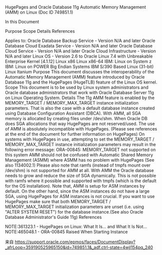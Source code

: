 HugePages and Oracle Database 11g Automatic Memory Management (AMM) on Linux (Doc ID 749851.1)
 

In this Document
 
Purpose
Scope
Details
References
 
Applies to:
Oracle Database Backup Service - Version N/A and later
Oracle Database Cloud Exadata Service - Version N/A and later
Oracle Database Cloud Service - Version N/A and later
Oracle Cloud Infrastructure - Version N/A and later
Linux OS - Version 2.6 to Oracle Linux 7.4 with Unbreakable Enterprise Kernel [4.1.12]
Linux x86
Linux x86-64
IBM: Linux on System z
IBM: Linux on POWER Big Endian Systems
IBM S/390 Based Linux (31-bit)
Linux Itanium
Purpose
This document discusses the interoperability of the Automatic Memory Management (AMM) feature introduced by Oracle Database 11g and the HugePages (HugeTLB) feature of the Linux OS kernel.
Scope
This document is to be used by Linux system administrators and Oracle database administrators that work with Oracle Database Server 11g on Linux Operating System.
Details
The 11g AMM feature is enabled by the MEMORY_TARGET / MEMORY_MAX_TARGET instance initialization parameters.
That is also the case with a default database instance created using Database Configuration Assistant (DBCA).
With AMM, all SGA memory is allocated by creating files under /dev/shm. When Oracle DB does SGA allocations that way HugePages are not reserved/used.
The use of AMM is absolutely incompatible with HugePages. (Please see references at the end of the document for further information on HugePages)
On systems with HugePages in use, attempting to set the MEMORY_TARGET / MEMORY_MAX_TARGET instance initialization parameters may result in the following error message:
ORA-00845: MEMORY_TARGET not supported on this system
AMM should not be confused with Automatic Shared Memory Management (ASMM) where ASMM has no problem with HugePages (See also 1134002.1)
Please also note that ramfs (instead of tmpfs mount over /dev/shm) is not supported for AMM at all. With AMM the Oracle database needs to grow and reduce the size of SGA dynamically. This is not possible with ramfs where it possible and supported with tmpfs (which is the default for the OS installation).
Note that, AMM is setup for ASM instances by default. On the other hand, since the ASM instances do not have a large SGA, using HugePages for ASM instances is not crucial.
If you want to use HugePages make sure that both MEMORY_TARGET / MEMORY_MAX_TARGET initialization parameters are unset (i.e. using "ALTER SYSTEM RESET") for the database instance.(See also Oracle Database Administrator's Guide 11g)
References
 
NOTE:361323.1 - HugePages on Linux: What It Is... and What It Is Not...
NOTE:465048.1 - ORA-00845 Raised When Starting Instance
 
来自 <https://support.oracle.com/epmos/faces/DocumentDisplay?_afrLoop=359190525965150&id=749851.1&_adf.ctrl-state=4wjl154pq_240>